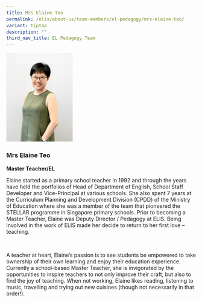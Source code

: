 ```yaml
---
title: Mrs Elaine Teo
permalink: /elis/about-us/team-members/el-pedagogy/mrs-elaine-teo/
variant: tiptap
description: ""
third_nav_title: EL Pedagogy Team
---
```

<p></p>
<div class="isomer-image-wrapper">
<img style="width: 35%;" height="auto" width="100%" alt="" src="/images/5__smaller_file_size_.png">
</div>
<h3><strong>Mrs Elaine Teo</strong></h3>
<p><strong>Master Teacher/EL</strong>
</p>
<p></p>
<p>Elaine started as a primary school teacher in 1992 and through the years
have held the portfolios of Head of Department of English, School Staff
Developer and Vice-Principal at various schools. She also spent 7 years
at the Curriculum Planning and Development Division (CPDD) of the Ministry
of Education where she was a member of the team that pioneered the STELLAR
programme in Singapore primary schools. Prior to becoming a Master Teacher,
Elaine was Deputy Director / Pedagogy at ELIS. Being involved in the work
of ELIS made her decide to return to her first love – teaching.</p>
<p>&nbsp;</p>
<p>A teacher at heart, Elaine’s passion is to see students be empowered to
take ownership of their own learning and enjoy their education experience.
Currently a school-based Master Teacher, she is invigorated by the opportunities
to inspire teachers to not only improve their craft, but also to find the
joy of teaching. When not working, Elaine likes reading, listening to music,
travelling and trying out new cuisines (though not necessarily in that
order!).</p>